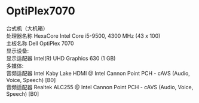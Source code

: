 # OptiPlex7070  
台式机（大机箱）  
      处理器名称                                        HexaCore Intel Core i5-9500, 4300 MHz (43 x 100)  
      主板名称                                          Dell OptiPlex 7070  
 显示设备:  
      显示适配器                                        Intel(R) UHD Graphics 630  (1 GB)  
 多媒体:  
      音频适配器                                        Intel Kaby Lake HDMI @ Intel Cannon Point PCH - cAVS (Audio, Voice, Speech) [B0]  
      音频适配器                                        Realtek ALC255 @ Intel Cannon Point PCH - cAVS (Audio, Voice, Speech) [B0]  
